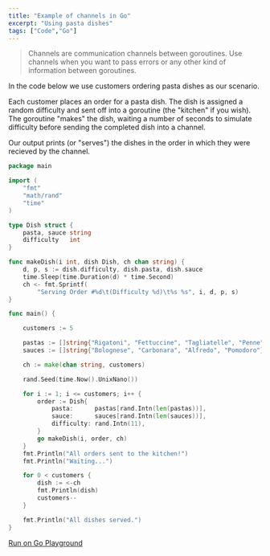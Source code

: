 ```yaml
---
title: "Example of channels in Go"
excerpt: "Using pasta dishes"
tags: ["Code","Go"]
---
```


> Channels are communication channels between goroutines. Use channels when you want to pass errors or any other kind of information between goroutines.

In the code below we use customers ordering pasta dishes as our scenario. 

Each customer places an order for a pasta dish. The dish is assigned a random difficulty and sent off into a goroutine (the "kitchen" if you wish). The goroutine "makes" the dish, waiting a number of seconds to simulate difficulty before sending the completed dish into a channel.

Our output prints (or "serves") the dishes in the order in which they were recieved by the channel.

```go
package main

import (
	"fmt"
	"math/rand"
	"time"
)

type Dish struct {
	pasta, sauce string
	difficulty   int
}

func makeDish(i int, dish Dish, ch chan string) {
	d, p, s := dish.difficulty, dish.pasta, dish.sauce
	time.Sleep(time.Duration(d) * time.Second)
	ch <- fmt.Sprintf(
		"Serving Order #%d\t(Difficulty %d)\t%s %s", i, d, p, s)
}

func main() {

	customers := 5

	pastas := []string{"Rigatoni", "Fettuccine", "Tagliatelle", "Penne"}
	sauces := []string{"Bolognese", "Carbonara", "Alfredo", "Pomodoro"}

	ch := make(chan string, customers)

	rand.Seed(time.Now().UnixNano())

	for i := 1; i <= customers; i++ {
		order := Dish{
			pasta:      pastas[rand.Intn(len(pastas))],
			sauce:      sauces[rand.Intn(len(sauces))],
			difficulty: rand.Intn(11),
		}
		go makeDish(i, order, ch)
	}
	fmt.Println("All orders sent to the kitchen!")
	fmt.Println("Waiting...")

	for 0 < customers {
		dish := <-ch
		fmt.Println(dish)
		customers--
	}

	fmt.Println("All dishes served.")
}
```
[Run on Go Playground](https://play.golang.org/p/xTIrvSylXFy)